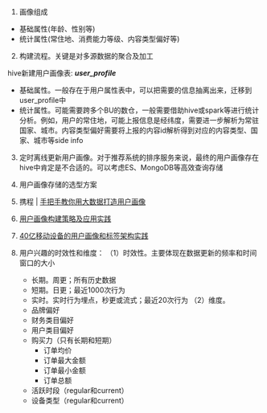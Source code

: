 1. 画像组成
 - 基础属性(年龄、性别等)
 - 统计属性(常住地、消费能力等级、内容类型偏好等)
 
2. 构建流程。关键是对多源数据的聚合及加工

hive新建用户画像表: ***user_profile***
 - 基础属性。一般存在于用户属性表中，可以把需要的信息抽离出来，迁移到user_profile中
 - 统计属性。可能需要跨多个BU的数仓，一般需要借助hive或spark等进行统计分析。例如，用户的常住地，可能上报信息是经纬度，需要进一步解析为常驻国家、城市。内容类型偏好需要将上报的内容id解析得到对应的内容类型、国家、城市等side info

3. 定时离线更新用户画像。对于推荐系统的排序服务来说，最终的用户画像存在hive中肯定是不合适的。可以考虑ES、MongoDB等高效查询存储

4. 用户画像存储的选型方案

5. 携程 | [手把手教你用大数据打造用户画像](https://blog.csdn.net/chenjunji123456/article/details/54966633)

6. [用户画像构建策略及应用实践](https://blog.csdn.net/xiaoshunzi111/article/details/53170658)

7. [40亿移动设备的用户画像和标签架构实践](https://blog.csdn.net/sinat_40431164/article/details/80474786?utm_medium=distribute.pc_relevant.none-task-blog-BlogCommendFromMachineLearnPai2-2.channel_param&depth_1-utm_source=distribute.pc_relevant.none-task-blog-BlogCommendFromMachineLearnPai2-2.channel_param)

8. 用户兴趣的时效性和维度：
 （1）时效性。主要体现在数据更新的频率和时间窗口的大小
     - 长期。周更；所有历史数据
     - 短期。日更；最近1000次行为
     - 实时。实时行为埋点，秒更或流式；最近20次行为
 （2）维度。
     - 品牌偏好
     - 财务类目偏好
     - 用户类目偏好
     - 购买力（只有长期和短期）
       - 订单均价
       - 订单最大金额
       - 订单最小金额
       - 订单总额
     - 活跃时段（regular和current）
     - 设备类型（regular和current）
